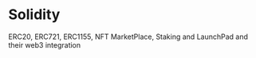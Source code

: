 # Solidity
ERC20, ERC721, ERC1155, NFT MarketPlace, Staking and LaunchPad and their web3 integration
